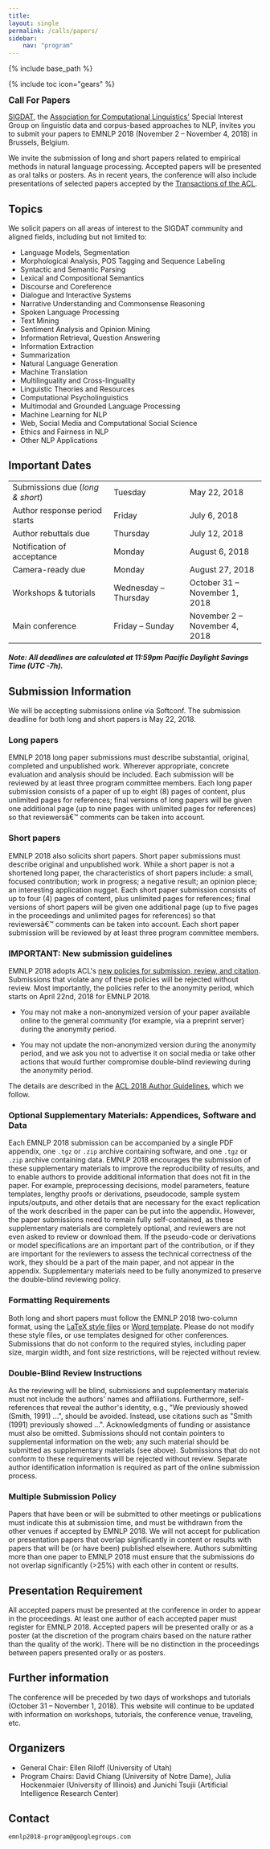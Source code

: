 ```yaml
---
title: 
layout: single
permalink: /calls/papers/
sidebar: 
    nav: "program"
---
```

{% include base_path %}

{% include toc icon="gears" %}

<span style="font-weight: bolder;font-size: larger;">Call For Papers</span>

[SIGDAT](http://sigdat.org), the [Association for Computational Linguistics'](http://www.aclweb.org) Special Interest Group on linguistic data and corpus-based approaches to NLP, invites you to submit your papers to EMNLP 2018 (November 2 &ndash; November 4, 2018) in Brussels, Belgium.

We invite the submission of long and short papers related to empirical methods in natural language processing. Accepted papers will be presented as oral talks or posters. As in recent years, the conference will also include presentations of selected papers accepted by the [Transactions of the ACL](http://www.transacl.org).

## Topics
We solicit papers on all areas of interest to the SIGDAT community and aligned fields, including but not limited to:

- Language Models, Segmentation 
- Morphological Analysis, POS Tagging and Sequence Labeling
- Syntactic and Semantic Parsing
- Lexical and Compositional Semantics
- Discourse and Coreference
- Dialogue and Interactive Systems
- Narrative Understanding and Commonsense Reasoning
- Spoken Language Processing
- Text Mining
- Sentiment Analysis and Opinion Mining
- Information Retrieval, Question Answering
- Information Extraction
- Summarization
- Natural Language Generation
- Machine Translation
- Multilinguality and Cross-linguality
- Linguistic Theories and Resources
- Computational Psycholinguistics
- Multimodal and Grounded Language Processing 
- Machine Learning for NLP
- Web, Social Media and Computational Social Science
- Ethics and Fairness in NLP
- Other NLP Applications

## Important Dates

<table>
    <tbody>
        <tr>
            <td style="width: 40%;">Submissions due (<i>long &amp; short</i>)</td>
            <td style="width: 30%;">Tuesday</td>
            <td>May 22, 2018</td>
        </tr>
        <tr>
            <td>Author response period starts</td>
            <td>Friday</td>
            <td>July 6, 2018</td>
        </tr>
        <tr>
            <td>Author rebuttals due</td>
            <td>Thursday</td>
            <td>July 12, 2018</td>
        </tr>
        <tr>
            <td>Notification of acceptance</td>
            <td>Monday</td>
            <td>August 6, 2018</td>
        </tr>
        <tr>
          <td>Camera-ready due</td>
          <td>Monday</td>
          <td>August 27, 2018</td>
        </tr>
        <tr>
            <td style="width: 40%;">Workshops &amp; tutorials</td>
            <td style="width: 30%;">Wednesday &ndash; Thursday</td>
            <td>October 31 &ndash; November 1, 2018</td>
        </tr>
        <tr>
            <td>Main conference</td>
            <td>Friday &ndash; Sunday</td>
            <td>November 2 &ndash; November 4, 2018</td>
        </tr>        
    </tbody>
</table>
<h5>Note: All deadlines are calculated at 11:59pm Pacific Daylight Savings Time (UTC -7h).</h5>

## Submission Information
We will be accepting submissions online via Softconf.  The submission deadline for both long and short papers is May 22, 2018.

### Long papers
EMNLP 2018 long paper submissions must describe substantial, original, completed and unpublished work. Wherever appropriate, concrete evaluation and analysis should be included. Each submission will be reviewed by at least three program committee members. Each long paper submission consists of a paper of up to eight (8) pages of content, plus unlimited pages for references; final versions of long papers will be given one additional page (up to nine pages with unlimited pages for references) so that reviewersâ€™ comments can be taken into account.

### Short papers
EMNLP 2018 also solicits short papers. Short paper submissions must describe original and unpublished work. While a short paper is not a shortened long paper, the characteristics of short papers include: a small, focused contribution; work in progress; a negative result; an opinion piece; an interesting application nugget. Each short paper submission consists of up to four (4) pages of content, plus unlimited pages for references; final versions of short papers will be given one additional page (up to five pages in the proceedings and unlimited pages for references) so that reviewersâ€™ comments can be taken into account. Each short paper submission will be reviewed by at least three program committee members.

### IMPORTANT: New submission guidelines
EMNLP 2018 adopts ACL's [new policies for submission, review, and citation](https://www.aclweb.org/portal/content/new-policies-submission-review-and-citation). Submissions that violate any of these policies will be rejected without review. Most importantly, the policies refer to the anonymity period, which starts on April 22nd, 2018 for EMNLP 2018.

- You may not make a non-anonymized version of your paper available online to the general community (for example, via a preprint server) during the anonymity period.

- You may not update the non-anonymized version during the anonymity period, and we ask you not to advertise it on social media or take other actions that would further compromise double-blind reviewing during the anonymity period.

The details are described in the [ACL 2018 Author Guidelines](http://acl2018.org/call-for-papers/#acl-author-guidelines), which we follow. 

### Optional Supplementary Materials: Appendices, Software and Data
Each EMNLP 2018 submission can be accompanied by a single PDF appendix, one `.tgz` or `.zip` archive containing software, and one `.tgz` or `.zip` archive containing data. EMNLP 2018 encourages the submission of these supplementary materials to improve the reproducibility of results, and to enable authors to provide additional information that does not fit in the paper. For example, preprocessing decisions, model parameters, feature templates, lengthy proofs or derivations, pseudocode, sample system inputs/outputs, and other details that are necessary for the exact replication of the work described in the paper can be put into the appendix. However, the paper submissions need to remain fully self-contained, as these supplementary materials are completely optional, and reviewers are not even asked to review or download them. If the pseudo-code or derivations or model specifications are an important part of the contribution, or if they are important for the reviewers to assess the technical correctness of the work, they should be a part of the main paper, and not appear in the appendix. Supplementary materials need to be fully anonymized to preserve the double-blind reviewing policy.

### Formatting Requirements
Both long and short papers must follow the EMNLP 2018 two-column format, using the [LaTeX style files](/downloads/emnlp18-latex.zip) or [Word template](/downloads/emnlp18-word.zip). Please do not modify these style files, or use templates designed for other conferences. Submissions that do not conform to the required styles, including paper size, margin width, and font size restrictions, will be rejected without review.

### Double-Blind Review Instructions
As the reviewing will be blind, submissions and supplementary materials must not include the authors' names and affiliations. Furthermore, self-references that reveal the author's identity, e.g., "We previously showed (Smith, 1991) ...", should be avoided. Instead, use citations such as "Smith (1991) previously showed ...". Acknowledgments of funding or assistance must also be omitted. Submissions should not contain pointers to supplemental information on the web; any such material should be submitted as supplementary materials (see above). Submissions that do not conform to these requirements will be rejected without review. Separate author identification information is required as part of the online submission process.

### Multiple Submission Policy
Papers that have been or will be submitted to other meetings or publications must indicate this at submission time, and must be withdrawn from the other venues if accepted by EMNLP 2018. We will not accept for publication or presentation papers that overlap significantly in content or results with papers that will be (or have been) published elsewhere. Authors submitting more than one paper to EMNLP 2018 must ensure that the submissions do not overlap significantly (>25%) with each other in content or results.

## Presentation Requirement
All accepted papers must be presented at the conference in order to appear in the proceedings. At least one author of each accepted paper must register for EMNLP 2018. Accepted papers will be presented orally or as a poster (at the discretion of the program chairs based on the nature rather than the quality of the work). There will be no distinction in the proceedings between papers presented orally or as posters.

## Further information
The conference will be preceded by two days of workshops and tutorials (October 31 &ndash; November 1, 2018). This website will continue to be updated with information on workshops, tutorials, the conference venue, traveling, etc.

## Organizers
- General Chair:
      Ellen Riloff (University of Utah)  
- Program Chairs:
      David Chiang (University of Notre Dame), 
      Julia Hockenmaier (University of Illinois) and
      Junichi Tsujii (Artificial Intelligence Research Center) 

## Contact
    emnlp2018-program@googlegroups.com 
